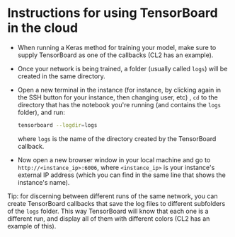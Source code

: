 # Instructions for using TensorBoard in the cloud

- When running a Keras method for training your model, make sure to supply TensorBoard as one of the callbacks (CL2 has an example).

- Once your network is being trained, a folder (usually called `logs`) will be created in the same directory.

- Open a new terminal in the instance (for instance, by clicking again in the SSH button for your instance, then changing user, etc) , `cd` to the directory that has the notebook you're running (and contains the `logs` folder), and run:

  ```bash
  tensorboard --logdir=logs
  ```

  where `logs` is the name of the directory created by the TensorBoard callback.

- Now open a new browser window in your local machine and go to `http://<instance_ip>:6006`, where `<instance_ip>` is your instance's external IP address (which you can find in the same line that shows the instance's name).



Tip: for discerning between different runs of the same network, you can create TensorBoard callbacks that save the log files to different subfolders of the `logs` folder. This way TensorBoard will know that each one is a different run, and display all of them with different colors (CL2 has an example of this).